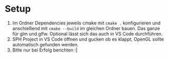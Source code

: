 # Setup

1. Im Ordner Dependencies jeweils cmake mit `cmake .` konfigurieren und anschießend mit `cmake --build` im gleichen Ordner bauen. Das ganze für glm und glfw. Optional lässt sich das auch in VS Code durchführen.
2. SPH Project in VS Code öffnen und gucken ob es klappt,  OpenGL sollte automatisch gefunden werden.
3. Bitte nur bei Erfolg berichten :|